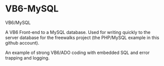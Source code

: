 # VB6-MySQL
VB6/MySQL

A VB6 Front-end to a MySQL database. Used for writing quickly to the server database for the freewalks project (the PHP/MySQL example in this github account).

An example of strong VB6/ADO coding with embedded SQL and error trapping and logging.
